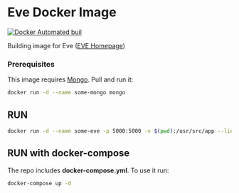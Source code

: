 Eve Docker Image
==================

[![Docker Automated buil](https://img.shields.io/docker/automated/jrottenberg/ffmpeg.svg?maxAge=2592000?style=flat-square)](https://hub.docker.com/r/aleksxp/docker-eve-python/)

Building image for Eve ([EVE Homepage](http://python-eve.org/))

### Prerequisites

This image requires [Mongo](https://hub.docker.com/_/mongo/). Pull and run it:

```bash
docker run -d --name some-mongo mongo
```

RUN
---

```bash
docker run -d --name some-eve -p 5000:5000 -v $(pwd):/usr/src/app --link some-mongo:mongo aleksxp/docker-eve-python
```

RUN with docker-compose
-----------------------

The repo includes **docker-compose.yml**. To use it run:

```bash
docker-compose up -d
```
